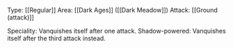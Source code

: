Type: [[Regular]]
Area: [[Dark Ages]] ([[Dark Meadow]])
Attack: [[Ground (attack)]]

Speciality: Vanquishes itself after one attack.
Shadow-powered: Vanquishes itself after the third attack instead.